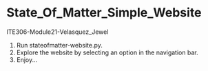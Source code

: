 # State_Of_Matter_Simple_Website

ITE306-Module21-Velasquez_Jewel

1. Run stateofmatter-website.py.
2. Explore the website by selecting an option in the navigation bar.
3. Enjoy...
